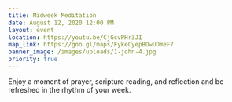 ```yaml
---
title: Midweek Meditation
date: August 12, 2020 12:00 PM
layout: event
location: https://youtu.be/CjGcvPHr3JI
map_link: https://goo.gl/maps/FykeCyepBDwUDmeF7
banner_image: /images/uploads/1-john-4.jpg
priority: true
---
```

Enjoy a moment of prayer, scripture reading, and reflection and be refreshed in the rhythm of your week.